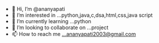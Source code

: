 - 👋 Hi, I’m @ananyapati
- 👀 I’m interested in ...python,java,c,dsa,html,css,java script
- 🌱 I’m currently learning ...python
- 💞️ I’m looking to collaborate on ...project
- 📫 How to reach me ...ananyapati2003@gmail.com

<!---
ananyapati888/ananyapati888 is a ✨ special ✨ repository because its `README.md` (this file) appears on your GitHub profile.
You can click the Preview link to take a look at your changes.
--->
